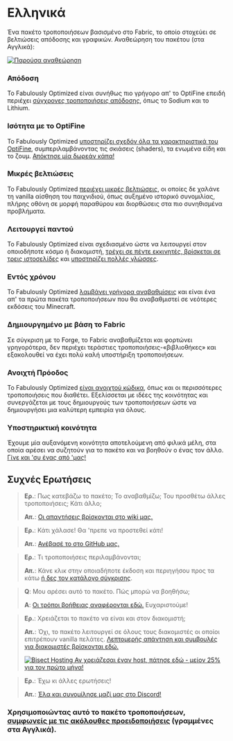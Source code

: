 # Ελληνικά

Ένα πακέτο τροποποιήσεων βασισμένο στο Fabric, το οποίο στοχεύει σε βελτιώσεις απόδοσης και γραφικών. Αναθεώρηση του πακέτου (στα Αγγλικά):

[![Παρούσα αναθεώρηση](https://img.youtube.com/vi/bb8G9X5Q_4I/hqdefault.jpg)](https://www.youtube.com/watch?v=bb8G9X5Q_4I)

### Απόδοση

Το Fabulously Optimized είναι συνήθως πιο γρήγορο απ' το OptiFine επειδή περιέχει [σύγχρονες τροποποιήσεις απόδοσης][1], όπως το Sodium και το Lithium.

### Ισότητα με το OptiFine

Το Fabulously Optimized [υποστηρίζει σχεδόν όλα τα χαρακτηριστικά του OptiFine][2], συμπεριλαμβάνοντας τις σκιάσεις (shaders), τα ενωμένα είδη και το ζουμ. [Απόκτησε μία δωρεάν κάπα!][3]

### Μικρές βελτιώσεις

Το Fabulously Optimized [περιέχει μικρές βελτιώσεις][4], οι οποίες δε χαλάνε τη vanilla αίσθηση του παιχνιδιού, όπως αυξημένο ιστορικό συνομιλίας, πλήρης οθόνη σε μορφή παραθύρου και διορθώσεις στα πιο συνηθισμένα προβλήματα.

### Λειτουργεί παντού

Το Fabulously Optimized είναι σχεδιασμένο ώστε να λειτουργεί στον οποιοδήποτε κόσμο ή διακομιστή, [τρέχει σε πέντε εκκινητές, βρίσκεται σε τρεις ιστοσελίδες][6] και [υποστηρίζει πολλές γλώσσες][7].

### Εντός χρόνου

Το Fabulously Optimized [λαμβάνει γρήγορα αναβαθμίσεις][5] και είναι ένα απ' τα πρώτα πακέτα τροποποιήσεων που θα αναβαθμιστεί σε νεότερες εκδόσεις του Minecraft.

### Δημιουργημένο με βάση το Fabric

Σε σύγκριση με το Forge, το Fabric αναβαθμίζεται και φορτώνει γρηγορότερα, δεν περιέχει τεράστιες τροποποιήσεις-«βιβλιοθήκες» και εξακολουθεί να έχει πολύ καλή υποστήριξη τροποποιήσεων.

### Ανοιχτή Πρόοδος

Το Fabulously Optimized [είναι ανοιχτού κώδικα][8], όπως και οι περισσότερες τροποποιήσεις που διαθέτει. Εξελίσσεται με ιδέες της κοινότητας και συνεργάζεται με τους δημιουργούς των τροποποιήσεων ώστε να δημιουργήσει μια καλύτερη εμπειρία για όλους.

### Υποστηρικτική κοινότητα

Έχουμε μία αυξανόμενη κοινότητα αποτελούμενη από φιλικά μέλη, στα οποία αρέσει να συζητούν για το πακέτο και να βοηθούν ο ένας τον άλλο. [Γίνε και 'συ ένας από 'μας!][10]

## Συχνές Ερωτήσεις

> **Ερ.**: Πως κατεβάζω το πακέτο; Το αναβαθμίζω; Του προσθέτω άλλες τροποποιήσεις; Κάτι άλλο;
> 
> **Απ.**: [Οι απαντήσεις βρίσκονται στο wiki μας.][11]


> **Ερ.**: Κάτι χάλασε! Θα 'πρεπε να προστεθεί κάτι!
> 
> **Απ.**: [Ανέβασέ το στο GitHub μας.][8]


> **Ερ.**: Τι τροποποιήσεις περιλαμβάνονται;
> 
> **Απ.**: Κάνε κλικ στην οποιαδήποτε έκδοση και περιηγήσου προς τα κάτω [ή δες τον κατάλογο σύγκρισης][12].


> **Q**: Μου αρέσει αυτό το πακέτο. Πώς μπορώ να βοηθήσω;
> 
> **A**: [Οι τρόποι βοήθειας αναφέρονται εδώ.][16] Ευχαριστούμε!


> **Ερ.**: Χρειάζεται το πακέτο να είναι και στον διακομιστή;
> 
> **Απ.**: Όχι, το πακέτο λειτουργεί σε όλους τους διακομιστές οι οποίοι επιτρέπουν vanilla πελάτες. [Λεπτομερής απάντηση και συμβουλές για διακομιστές βρίσκονται εδώ.][13]
> 
> [![Bisect Hosting](https://i.ibb.co/gr9mSxW/image.png) Αν χρειάζεσαι έναν host, πάτησε εδώ - μείον 25% για τον πρώτο μήνα!][14]


> **Ερ.**: Έχω κι άλλες ερωτήσεις!
> 
> **Απ.**: [Έλα και συνομίλησε μαζί μας στο Discord!][10]

### Χρησιμοποιώντας αυτό το πακέτο τροποποιήσεων, [συμφωνείς με τις ακόλουθες προειδοποιήσεις][15] (γραμμένες στα Αγγλικά).

[1]: https://github.com/Fabulously-Optimized/fabulously-optimized/blob/main/INCLUDED-MODS.md#smooth
[2]: https://fabulously-optimized.gitbook.io/modpack/readme/give-up-optifine
[3]: https://fabulously-optimized.gitbook.io/modpack/readme/free-cape
[4]: https://github.com/Fabulously-Optimized/fabulously-optimized/blob/main/INCLUDED-MODS.md#functional
[5]: https://github.com/Fabulously-Optimized/fabulously-optimized/blob/main/CHANGELOG.md
[6]: https://github.com/Fabulously-Optimized/fabulously-optimized#downloads
[7]: https://fabulously-optimized.gitbook.io/modpack/readme/language-support
[8]: https://github.com/Fabulously-Optimized/fabulously-optimized
[8]: https://github.com/Fabulously-Optimized/fabulously-optimized
[10]: https://fabulously-optimized.github.io/discord
[11]: https://fabulously-optimized.gitbook.io/modpack/
[10]: https://fabulously-optimized.github.io/discord
[12]: https://github.com/Fabulously-Optimized/fabulously-optimized/blob/main/INCLUDED-MODS.md
[13]: https://fabulously-optimized.gitbook.io/modpack/readme/server-setup
[14]: https://www.bisecthosting.com/clients/aff.php?aff=2604
[16]: https://github.com/Fabulously-Optimized/fabulously-optimized/blob/main/CONTRIBUTING.md
[15]: https://github.com/Fabulously-Optimized/fabulously-optimized#disclaimers
